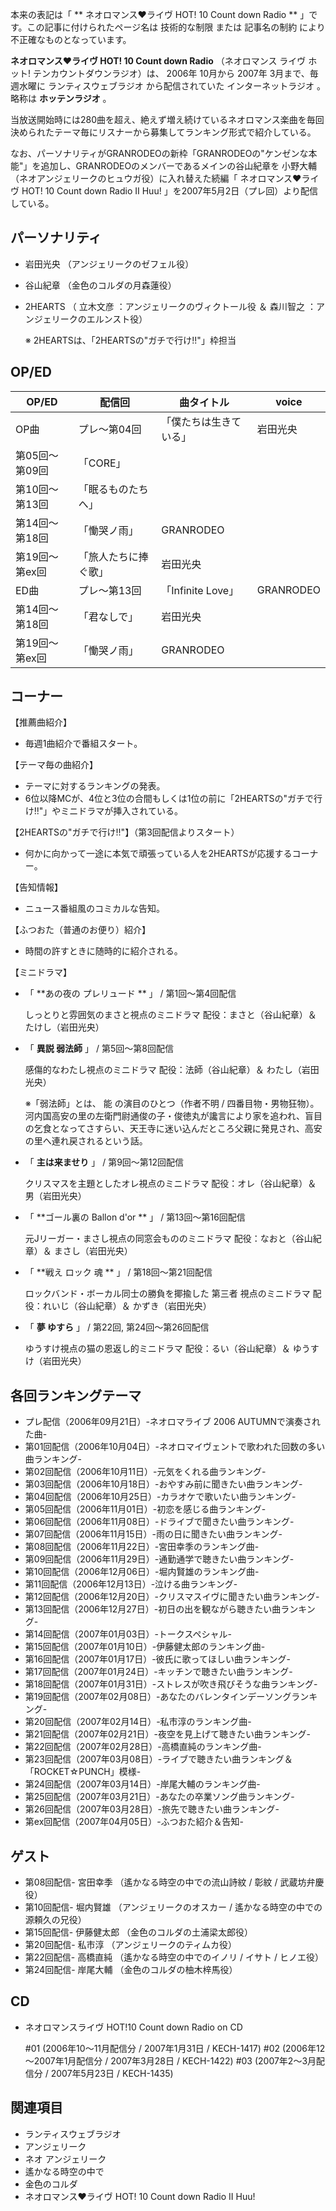 本来の表記は「 ** ネオロマンス♥ライヴ HOT! 10 Count down Radio  ** 」です。この記事に付けられたページ名は  技術的な制限
または  記事名の制約  により不正確なものとなっています。

**ネオロマンス♥ライヴ HOT! 10 Count down Radio** （ネオロマンス ライヴ ホット! テンカウントダウンラジオ）は、
2006年  10月から  2007年  3月まで、毎週水曜に  ランティスウェブラジオ  から配信されていた  インターネットラジオ  。略称は
**ホッテンラジオ** 。

当放送開始時には280曲を超え、絶えず増え続けているネオロマンス楽曲を毎回決められたテーマ毎にリスナーから募集してランキング形式で紹介している。

なお、パーソナリティがGRANRODEOの新枠「GRANRODEOの"ケンゼンな本能"」を追加し、GRANRODEOのメンバーであるメインの谷山紀章を
小野大輔  （ネオアンジェリークのヒュウガ役）に入れ替えた続編「  ネオロマンス♥ライヴ HOT! 10 Count down Radio II Huu!
」を2007年5月2日（プレ回）より配信している。

##  パーソナリティ  

  * 岩田光央  （アンジェリークのゼフェル役） 
  * 谷山紀章  （金色のコルダの月森蓮役） 
  * 2HEARTS  （  立木文彦  ：アンジェリークのヴィクトール役 ＆  森川智之  ：アンジェリークのエルンスト役） 

     ※ 2HEARTSは、「2HEARTSの"ガチで行け!!"」枠担当 

##  OP/ED  

OP/ED  |  配信回  |  曲タイトル  |  voice   
---|---|---|---  
OP曲  |  プレ～第04回  |  「僕たちは生きている」  |  岩田光央   
第05回～第09回  |  「CORE」   
第10回～第13回  |  「眠るものたちへ」   
第14回～第18回  |  「慟哭ノ雨」  |  GRANRODEO   
第19回～第ex回  |  「旅人たちに捧ぐ歌」  |  岩田光央   
ED曲  |  プレ～第13回  |  「Infinite Love」  |  GRANRODEO   
第14回～第18回  |  「君なしで」  |  岩田光央   
第19回～第ex回  |  「慟哭ノ雨」  |  GRANRODEO   
  
##  コーナー  

【推薦曲紹介】

  * 毎週1曲紹介で番組スタート。 

【テーマ毎の曲紹介】

  * テーマに対するランキングの発表。 
  * 6位以降MCが、4位と3位の合間もしくは1位の前に「2HEARTSの"ガチで行け!!"」やミニドラマが挿入されている。 

【2HEARTSの"ガチで行け!!"】（第3回配信よりスタート）

  * 何かに向かって一途に本気で頑張っている人を2HEARTSが応援するコーナー。 

【告知情報】

  * ニュース番組風のコミカルな告知。 

【ふつおた（普通のお便り）紹介】

  * 時間の許すときに随時的に紹介される。 

【ミニドラマ】

  * 「 **あの夜の プレリュード  ** 」 / 第1回～第4回配信 

     しっとりと雰囲気のまさと視点のミニドラマ 
     配役：まさと（谷山紀章）＆ たけし（岩田光央） 

  * 「 **異説 弱法師** 」 / 第5回～第8回配信 

     感傷的なわたし視点のミニドラマ 
     配役：法師（谷山紀章）＆ わたし（岩田光央） 

     ※「弱法師」とは、  能  の演目のひとつ（作者不明 / 四番目物・男物狂物）。河内国高安の里の左衛門尉通俊の子・俊徳丸が讒言により家を追われ、盲目の乞食となってさすらい、天王寺に迷い込んだところ父親に発見され、高安の里へ連れ戻されるという話。 

  * 「 **主は来ませり** 」 / 第9回～第12回配信 

     クリスマスを主題としたオレ視点のミニドラマ 
     配役：オレ（谷山紀章）＆ 男（岩田光央） 

  * 「 **ゴール裏の Ballon d'or  ** 」 / 第13回～第16回配信 

     元Jリーガー・まさし視点の同窓会もののミニドラマ 
     配役：なおと（谷山紀章）＆ まさし（岩田光央） 

  * 「 **戦え ロック  魂 ** 」 / 第18回～第21回配信 

     ロックバンド・ボーカル同士の勝負を揶揄した  第三者  視点のミニドラマ 
     配役：れいじ（谷山紀章）＆ かずき（岩田光央） 

  * 「 **夢 ゆすら** 」 / 第22回, 第24回～第26回配信 

     ゆうすけ視点の猫の恩返し的ミニドラマ 
     配役：るい（谷山紀章）＆ ゆうすけ（岩田光央） 

##  各回ランキングテーマ  

  * プレ配信（2006年09月21日）-ネオロマライブ 2006 AUTUMNで演奏された曲- 
  * 第01回配信（2006年10月04日）-ネオロマイヴェントで歌われた回数の多い曲ランキング- 
  * 第02回配信（2006年10月11日）-元気をくれる曲ランキング- 
  * 第03回配信（2006年10月18日）-おやすみ前に聞きたい曲ランキング- 
  * 第04回配信（2006年10月25日）-カラオケで歌いたい曲ランキング- 
  * 第05回配信（2006年11月01日）-初恋を感じる曲ランキング- 
  * 第06回配信（2006年11月08日）-ドライブで聞きたい曲ランキング- 
  * 第07回配信（2006年11月15日）-雨の日に聞きたい曲ランキング- 
  * 第08回配信（2006年11月22日）-宮田幸季のランキング曲- 
  * 第09回配信（2006年11月29日）-通勤通学で聴きたい曲ランキング- 
  * 第10回配信（2006年12月06日）-堀内賢雄のランキング曲- 
  * 第11回配信（2006年12月13日）-泣ける曲ランキング- 
  * 第12回配信（2006年12月20日）-クリスマスイヴに聞きたい曲ランキング- 
  * 第13回配信（2006年12月27日）-初日の出を観ながら聴きたい曲ランキング- 
  * 第14回配信（2007年01月03日）-トークスペシャル- 
  * 第15回配信（2007年01月10日）-伊藤健太郎のランキング曲- 
  * 第16回配信（2007年01月17日）-彼氏に歌ってほしい曲ランキング- 
  * 第17回配信（2007年01月24日）-キッチンで聴きたい曲ランキング- 
  * 第18回配信（2007年01月31日）-ストレスが吹き飛びそうな曲ランキング- 
  * 第19回配信（2007年02月08日）-あなたのバレンタインデーソングランキング- 
  * 第20回配信（2007年02月14日）-私市淳のランキング曲- 
  * 第21回配信（2007年02月21日）-夜空を見上げて聴きたい曲ランキング- 
  * 第22回配信（2007年02月28日）-高橋直純のランキング曲- 
  * 第23回配信（2007年03月08日）-ライブで聴きたい曲ランキング＆「ROCKET☆PUNCH」模様- 
  * 第24回配信（2007年03月14日）-岸尾大輔のランキング曲- 
  * 第25回配信（2007年03月21日）-あなたの卒業ソング曲ランキング- 
  * 第26回配信（2007年03月28日）-旅先で聴きたい曲ランキング- 
  * 第ex回配信（2007年04月05日）-ふつおた紹介＆告知- 

##  ゲスト  

  * 第08回配信-  宮田幸季  （遙かなる時空の中での流山詩紋 / 彰紋 / 武蔵坊弁慶役） 
  * 第10回配信-  堀内賢雄  （アンジェリークのオスカー / 遙かなる時空の中での源頼久の兄役） 
  * 第15回配信-  伊藤健太郎  （金色のコルダの土浦梁太郎役） 
  * 第20回配信-  私市淳  （アンジェリークのティムカ役） 
  * 第22回配信-  高橋直純  （遙かなる時空の中でのイノリ / イサト / ヒノエ役） 
  * 第24回配信-  岸尾大輔  （金色のコルダの柚木梓馬役） 

##  CD  

  * ネオロマンスライヴ HOT!10 Count down Radio on CD 

     #01 (2006年10～11月配信分 / 2007年1月31日 / KECH-1417) 
     #02 (2006年12～2007年1月配信分 / 2007年3月28日 / KECH-1422) 
     #03 (2007年2～3月配信分 / 2007年5月23日 / KECH-1435) 

##  関連項目  

  * ランティスウェブラジオ 
  * アンジェリーク 
  * ネオ アンジェリーク 
  * 遙かなる時空の中で 
  * 金色のコルダ 
  * ネオロマンス♥ライヴ HOT! 10 Count down Radio II Huu! 


